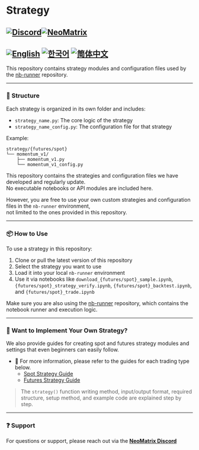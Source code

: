 # Strategy

[![Discord](https://img.shields.io/badge/Discord-2319DC)](https://discord.com/invite/Xn26Q42DXD)[![NeoMatrix](https://img.shields.io/badge/Neomatrix-white)](https://discord.com/invite/Xn26Q42DXD)
---
[![English](https://img.shields.io/badge/docs-English-blue)](./README.md) [![한국어](https://img.shields.io/badge/docs-한국어-red)](./docs/README.ko.md)
[![简体中文](https://img.shields.io/badge/docs-简体中文-yellow)](./docs/README.zh-CN.md)
---
This repository contains strategy modules and configuration files used by the [nb-runner](https://github.com/NeoMatrixAI/nb-runner) repository.

---

### 📁 Structure

Each strategy is organized in its own folder and includes:
- `strategy_name.py`: The core logic of the strategy
- `strategy_name_config.py`: The configuration file for that strategy

Example:

```
strategy/{futures/spot}
└── momentum_v1/
    ├── momentum_v1.py
    └── momentum_v1_config.py
```

This repository contains the strategies and configuration files we have developed and regularly update.  
No executable notebooks or API modules are included here.

However, you are free to use your own custom strategies and configuration files in the `nb-runner` environment,  
not limited to the ones provided in this repository.

---

### 📦 How to Use

To use a strategy in this repository:
1. Clone or pull the latest version of this repository
2. Select the strategy you want to use
3. Load it into your local `nb-runner` environment
4. Use it via notebooks like `download_{futures/spot}_sample.ipynb`, `{futures/spot}_strategy_verify.ipynb`, `{futures/spot}_backtest.ipynb`, and `{futures/spot}_trade.ipynb`

Make sure you are also using the [nb-runner](https://github.com/NeoMatrixAI/nb-runner) repository, which contains the notebook runner and execution logic.

---

### 🧩 Want to Implement Your Own Strategy?

We also provide guides for creating spot and futures strategy modules and settings that even beginners can easily follow.

- 📘 For more information, please refer to the guides for each trading type below.
  - [Spot Strategy Guide](./spot/README.md)
  - [Futures Strategy Guide](./futures/README.md)

> The `strategy()` function writing method, input/output format, required structure, setup method, and example code are explained step by step.

---

### ❓ Support

For questions or support, please reach out via the [**NeoMatrix Discord**](https://discord.gg/Xn26Q42DXD)

